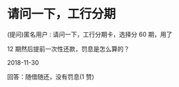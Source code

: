 # 请问一下，工行分期

(提问)匿名用户 : 请问一下，工行分期卡，选择分 60 期，用了

12 期然后提前一次性还款，罚息是怎么算的？

2018-11-30

回答：随借随还，没有罚息(1 赞)